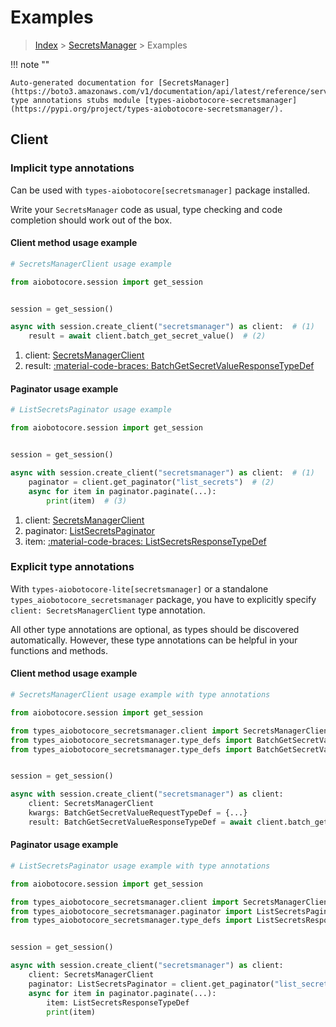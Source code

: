 # Examples

> [Index](../README.md) > [SecretsManager](./README.md) > Examples

!!! note ""

    Auto-generated documentation for [SecretsManager](https://boto3.amazonaws.com/v1/documentation/api/latest/reference/services/secretsmanager.html#secretsmanager)
    type annotations stubs module [types-aiobotocore-secretsmanager](https://pypi.org/project/types-aiobotocore-secretsmanager/).

## Client

### Implicit type annotations

Can be used with `types-aiobotocore[secretsmanager]` package installed.

Write your `SecretsManager` code as usual,
type checking and code completion should work out of the box.



#### Client method usage example

```python
# SecretsManagerClient usage example

from aiobotocore.session import get_session


session = get_session()

async with session.create_client("secretsmanager") as client:  # (1)
    result = await client.batch_get_secret_value()  # (2)
```

1. client: [SecretsManagerClient](./client.md)
2. result: [:material-code-braces: BatchGetSecretValueResponseTypeDef](./type_defs.md#batchgetsecretvalueresponsetypedef)



#### Paginator usage example

```python
# ListSecretsPaginator usage example

from aiobotocore.session import get_session


session = get_session()

async with session.create_client("secretsmanager") as client:  # (1)
    paginator = client.get_paginator("list_secrets")  # (2)
    async for item in paginator.paginate(...):
        print(item)  # (3)
```

1. client: [SecretsManagerClient](./client.md)
2. paginator: [ListSecretsPaginator](./paginators.md#listsecretspaginator)
3. item: [:material-code-braces: ListSecretsResponseTypeDef](./type_defs.md#listsecretsresponsetypedef)




### Explicit type annotations

With `types-aiobotocore-lite[secretsmanager]`
or a standalone `types_aiobotocore_secretsmanager` package, you have to explicitly specify
`client: SecretsManagerClient` type annotation.

All other type annotations are optional, as types should be discovered automatically.
However, these type annotations can be helpful in your functions and methods.


#### Client method usage example

```python
# SecretsManagerClient usage example with type annotations

from aiobotocore.session import get_session

from types_aiobotocore_secretsmanager.client import SecretsManagerClient
from types_aiobotocore_secretsmanager.type_defs import BatchGetSecretValueResponseTypeDef
from types_aiobotocore_secretsmanager.type_defs import BatchGetSecretValueRequestTypeDef


session = get_session()

async with session.create_client("secretsmanager") as client:
    client: SecretsManagerClient
    kwargs: BatchGetSecretValueRequestTypeDef = {...}
    result: BatchGetSecretValueResponseTypeDef = await client.batch_get_secret_value(**kwargs)
```



#### Paginator usage example

```python
# ListSecretsPaginator usage example with type annotations

from aiobotocore.session import get_session

from types_aiobotocore_secretsmanager.client import SecretsManagerClient
from types_aiobotocore_secretsmanager.paginator import ListSecretsPaginator
from types_aiobotocore_secretsmanager.type_defs import ListSecretsResponseTypeDef


session = get_session()

async with session.create_client("secretsmanager") as client:
    client: SecretsManagerClient
    paginator: ListSecretsPaginator = client.get_paginator("list_secrets")
    async for item in paginator.paginate(...):
        item: ListSecretsResponseTypeDef
        print(item)
```


